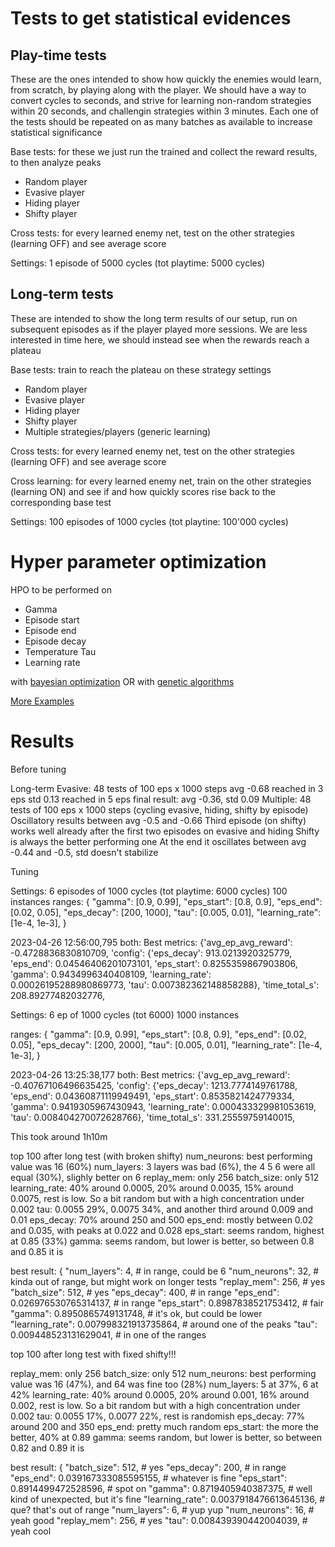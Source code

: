 # Tests to get statistical evidences

## Play-time tests
These are the ones intended to show how quickly the enemies would learn, from scratch, by playing along with the player.
We should have a way to convert cycles to seconds, and strive for learning non-random strategies within 20 seconds, and challengin strategies within 3 minutes.
Each one of the tests should be repeated on as many batches as available to increase statistical significance

Base tests: for these we just run the trained and collect the reward results, to then analyze peaks

- Random player
- Evasive player
- Hiding player
- Shifty player

Cross tests: for every learned enemy net, test on the other strategies (learning OFF) and see average score

Settings: 1 episode of 5000 cycles (tot playtime: 5000 cycles)



## Long-term tests
These are intended to show the long term results of our setup, run on subsequent episodes as if the player played more sessions.
We are less interested in time here, we should instead see when the rewards reach a plateau

Base tests: train to reach the plateau on these strategy settings

- Random player
- Evasive player
- Hiding player
- Shifty player
- Multiple strategies/players (generic learning)

Cross tests: for every learned enemy net, test on the other strategies (learning OFF) and see average score

Cross learning: for every learned enemy net, train on the other strategies (learning ON) and see if and how quickly scores rise back to the corresponding base test

Settings: 100 episodes of 1000 cycles (tot playtine: 100'000 cycles)


# Hyper parameter optimization

HPO to be performed on

- Gamma
- Episode start
- Episode end
- Episode decay
- Temperature Tau
- Learning rate

with [bayesian optimization](https://github.com/fmfn/BayesianOptimization) 
OR
with [genetic algorithms](https://optuna.readthedocs.io/en/stable/index.html)

[More Examples](https://docs.ray.io/en/latest/tune/examples/hpo-frameworks.html)



# Results

Before tuning

Long-term
    Evasive: 48 tests of 100 eps x 1000 steps 
        avg -0.68 reached in 3 eps
        std 0.13 reached in 5 eps
        final result: avg -0.36, std 0.09
    Multiple: 48 tests of 100 eps x 1000 steps (cycling evasive, hiding, shifty by episode)
        Oscillatory results between avg -0.5 and -0.66
        Third episode (on shifty) works well already after the first two episodes on evasive and hiding
        Shifty is always the better performing one
        At the end it oscillates between avg -0.44 and -0.5, std doesn't stabilize



Tuning

Settings: 6 episodes of 1000 cycles (tot playtime: 6000 cycles)
100 instances
ranges: {
    "gamma": [0.9, 0.99],
    "eps_start": [0.8, 0.9],
    "eps_end": [0.02, 0.05],
    "eps_decay": [200, 1000],
    "tau": [0.005, 0.01],
    "learning_rate": [1e-4, 1e-3],
}

2023-04-26 12:56:00,795 both: Best metrics: 
{'avg_ep_avg_reward': -0.4728836830810709,
 'config': {'eps_decay': 913.0213920325779,
            'eps_end': 0.04546406201073101,
            'eps_start': 0.8255359867903806,
            'gamma': 0.9434996340408109,
            'learning_rate': 0.00026195288980869773,
            'tau': 0.007382362148858288},
 'time_total_s': 208.89277482032776,


 Settings: 6 ep of 1000 cycles (tot 6000)
 1000 instances

ranges: {
    "gamma": [0.9, 0.99],
    "eps_start": [0.8, 0.9],
    "eps_end": [0.02, 0.05],
    "eps_decay": [200, 2000],
    "tau": [0.005, 0.01],
    "learning_rate": [1e-4, 1e-3],
}

2023-04-26 13:25:38,177 both: Best metrics: 
{'avg_ep_avg_reward': -0.40767106496635425,
 'config': {'eps_decay': 1213.7774149761788,
            'eps_end': 0.04360871119949491,
            'eps_start': 0.8535821424779334,
            'gamma': 0.9419305967430943,
            'learning_rate': 0.000433329981053619,
            'tau': 0.008404270072628766},
 'time_total_s': 331.25559759140015,

 This took around 1h10m



 top 100 after long test (with broken shifty)
num_neurons: best performing value was 16 (60%)
num_layers: 3 layers was bad (6%), the 4 5 6 were all equal (30%), slighly better on 6
replay_mem: only 256
batch_size: only 512
learning_rate: 40% around 0.0005, 20% around 0.0035, 15% around 0.0075, rest is low. So a bit random but with a high concentration under 0.002
tau: 0.0055 29%, 0.0075 34%, and another third around 0.009 and 0.01
eps_decay: 70% around 250 and 500
eps_end: mostly between 0.02 and 0.035, with peaks at 0.022 and 0.028
eps_start: seems random, highest at 0.85 (33%)
gamma: seems random, but lower is better, so between 0.8 and 0.85 it is

best result: {
    "num_layers": 4,                        # in range, could be 6
    "num_neurons": 32,                      # kinda out of range, but might work on longer tests
    "replay_mem": 256,                      # yes
    "batch_size": 512,                      # yes
    "eps_decay": 400,                       # in range
    "eps_end": 0.026976530765314137,        # in range
    "eps_start": 0.8987838521753412,        # fair
    "gamma": 0.8950865749131748,            # it's ok, but could be lower
    "learning_rate": 0.007998321913735864,  # around one of the peaks
    "tau": 0.009448523131629041,            # in one of the ranges


 top 100 after long test with fixed shifty!!!


replay_mem: only 256
batch_size: only 512
num_neurons: best performing value was 16 (47%), and 64 was fine too (28%)
num_layers: 5 at 37%, 6 at 42%
learning_rate: 40% around 0.0005, 20% around 0.001, 16% around 0.002, rest is low. So a bit random but with a high concentration under 0.002
tau: 0.0055 17%, 0.0077 22%, rest is randomish
eps_decay: 77% around 200 and 350
eps_end: pretty much random
eps_start: the more the better, 40% at 0.89
gamma: seems random, but lower is better, so between 0.82 and 0.89 it is

best result: {
    "batch_size": 512,                      # yes
    "eps_decay": 200,                       # in range
    "eps_end": 0.039167333085595155,        # whatever is fine
    "eps_start": 0.8914499472528596,        # spot on
    "gamma": 0.8719405940387375,            # well kind of unexpected, but it's fine
    "learning_rate": 0.0037918476613645136, # que? that's out of range
    "num_layers": 6,                        # yup yup
    "num_neurons": 16,                      # yeah good
    "replay_mem": 256,                      # yes
    "tau": 0.008439390442004039,            # yeah cool